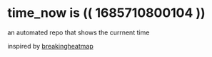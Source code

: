 # time_now is (( 1685710800104 ))

an automated repo that shows the currnent time

inspired by [breakingheatmap](https://github.com/breakingheatmap/breakingheatmap)